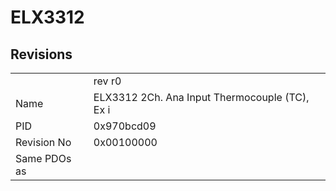 # ELX3312

## Revisions
<table>
<tr>
<td></td>
<td>rev r0</td>
</tr>
<tr>
<td>Name</td>
<td>ELX3312 2Ch. Ana Input Thermocouple (TC), Ex i</td>
</tr>
<tr>
<td>PID</td>
<td>0x970bcd09</td>
</tr>
<tr>
<td>Revision No</td>
<td>0x00100000</td>
</tr>
<tr>
<td>Same PDOs as</td>
<td></td>
</tr>
</table>
